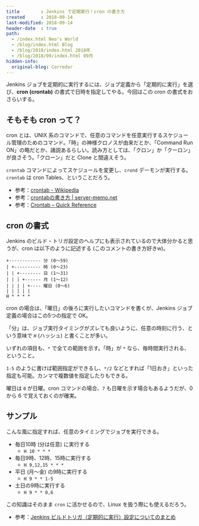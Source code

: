 ```yaml
---
title        : Jenkins で定期実行！cron の書き方
created      : 2018-09-14
last-modified: 2018-09-14
header-date  : true
path:
  - /index.html Neo's World
  - /blog/index.html Blog
  - /blog/2018/index.html 2018年
  - /blog/2018/09/index.html 09月
hidden-info:
  original-blog: Corredor
---
```


Jenkins ジョブを定期的に実行するには、ジョブ定義から「定期的に実行」を選び、**cron (crontab)** の書式で日時を指定してやる。今回はこの cron の書式をおさらいする。

## そもそも cron って？

cron とは、UNIX 系のコマンドで、任意のコマンドを任意実行するスケジュール管理のためのコマンド。「時」の神様クロノスが由来だとか、「Command Run ON」の略だとか、諸説あるらしい。読み方としては、「クロン」か「クーロン」が良さそう。「クローン」だと Clone と間違えそう。

`crontab` コマンドによってスケジュールを変更し、`crond` デーモンが実行する。`crontab` は cron Tables、ということだろう。

- 参考：[crontab - Wikipedia](https://ja.wikipedia.org/wiki/Crontab)
- 参考：[crontabの書き方 | server-memo.net](https://www.server-memo.net/tips/crontab.html)
- 参考：[Crontab – Quick Reference](http://www.adminschoice.com/crontab-quick-reference)

## cron の書式

Jenkins のビルド・トリガ設定のヘルプにも表示されているので大体分かると思うが、cron は以下のように記述する (このコメントの書き方好きw)。

```
+------------ 分 (0〜59)
| +---------- 時 (0〜23)
| | +-------- 日 (1〜31)
| | | +------ 月 (1〜12)
| | | | +---- 曜日 (0〜6)
| | | | |
H * * * *
```

cron の場合は、「曜日」の後ろに実行したいコマンドを書くが、Jenkins ジョブ定義の場合はこの5つの指定で OK。

「分」は、ジョブ実行タイミングがズレても良いように、任意の時刻に行う、という意味で *`H`* (ハッシュ) と書くことが多い。

いずれの項目も、`*` で全ての範囲を示す。「時」が `*` なら、毎時間実行される、ということ。

`1-5` のように書けば範囲指定ができるし、`*/2` などとすれば「1日おき」といった指定も可能。カンマで複数値を指定したりもできる。

曜日は `0` が日曜。cron コマンドの場合、`7` も日曜を示す場合もあるようだが、0 から 6 で覚えておくのが確実。

## サンプル

こんな風に指定すれば、任意のタイミングでジョブを実行できる。

- 毎日10時 (分は任意) に実行する
  - `H 10 * * *`
- 毎日9時、12時、15時に実行する
  - `H 9,12,15 * * *`
- 平日 (月〜金) の9時に実行する
  - `H 9 * * 1-5`
- 土日の9時に実行する
  - `H 9 * * 0,6`

この知識はそのまま `cron` に活かせるので、Linux を扱う際にも使えるだろう。

- 参考：[Jenkins ビルドトリガ（定期的に実行）設定についてのまとめ](https://qiita.com/koara-local/items/79cb9c08e77ac9d94b1d)
